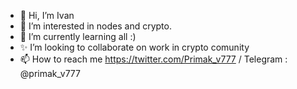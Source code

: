 - 👋 Hi, I’m Ivan
- 👀 I’m interested in nodes and crypto.
- 🌱 I’m currently learning all :)
- ✨ I’m looking to collaborate on work in crypto comunity 
- 📫 How to reach me https://twitter.com/Primak_v777 / Telegram : @primak_v777

<!---
Primakoff/Primakoff is a ✨ special ✨ repository because its `README.md` (this file) appears on your GitHub profile.
You can click the Preview link to take a look at your changes.
--->
